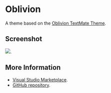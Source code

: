 # Oblivion

A theme based on the [Oblivion TextMate Theme](http://colorsublime.com/theme/Oblivion).


## Screenshot
![](https://raw.githubusercontent.com/gerane/VSCodeThemes/master/gerane.Theme-Oblivion/screenshot.png).


## More Information
* [Visual Studio Marketplace](https://marketplace.visualstudio.com/items/gerane.Theme-Oblivion).
* [GitHub repository](https://github.com/gerane/VSCodeThemes).

